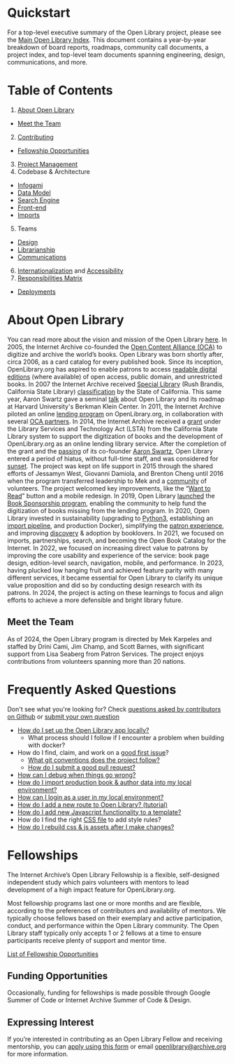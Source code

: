 # Quickstart

For a top-level executive summary of the Open Library project, please see the [Main Open Library Index](https://docs.google.com/document/d/1KJr3A81Gew7nfuyo9PnCLCjNBDs5c7iR4loOGm1Pafs/edit#heading=h.2pqg6f58xqb3). This document contains a year-by-year breakdown of board reports, roadmaps, community call documents, a project index, and top-level team documents spanning engineering, design, communications, and more.

# Table of Contents

1. [About Open Library](#About_Open_Library)
  * [Meet the Team](#Meet_The_Team)
2. [Contributing](https://github.com/internetarchive/openlibrary/blob/master/CONTRIBUTING.md)
  * [Fellowship Opportunities](#Fellowships)
3. [Project Management](https://github.com/internetarchive/openlibrary/wiki/HOWTO:-Open-Library-Project-Management)
4. Codebase & Architecture
  * [Infogami](https://openlibrary.org/dev/docs/infogami)
  * [Data Model](https://github.com/internetarchive/openlibrary/wiki/Understanding-The-Data-Model)
  * [Search Engine](https://github.com/internetarchive/openlibrary/wiki/Solr)
  * [Front-end](https://github.com/internetarchive/openlibrary/wiki/Frontend-Guide)
  * [Imports](https://docs.google.com/document/d/1KRtKYFEp40rgWlxWR1G3v60YSKIQBXbKQTjTloD0Vbg/edit)
5. Teams
  * [Design](https://docs.google.com/document/d/1KLy6XRvwHaXrvHlZ-Ol_kFoIdn9eRMGuWeSYvWox1Qw/edit)
  * [Librarianship](https://openlibrary.org/librarians)
  * [Communications](https://docs.google.com/document/d/14FS1A0fbgwRWHTl7_AbVixZiUVc2ctN1wUgW6Mwt5jw/edit)
6. [Internationalization](https://github.com/internetarchive/openlibrary/wiki/Internationalization-Contributor's-Guide-(i18n)) and [Accessibility]()
6. [Responsibilities Matrix](https://docs.google.com/document/d/1frjwLxsa3J_ZyU8p0glUwLI_K8OL6yF9xRkyylbwktw/edit#heading=h.ff2pas7bc7ye)
  * [Deployments](https://github.com/internetarchive/openlibrary/wiki/Deployment-Guide)

# About Open Library

You can read more about the vision and mission of the Open Library [here](https://openlibrary.org/about). In 2005, the Internet Archive co-founded the [Open Content Alliance (OCA)](http://web.archive.org/web/20191230215831/https://en.wikipedia.org/wiki/Open_Content_Alliance) to digitize and archive the world’s books. Open Library was born shortly after, circa 2006, as a card catalog for every published book. Since its inception, OpenLibrary.org has aspired to enable patrons to access [readable digital editions](https://web.archive.org/web/20080121231120/http://demo.openlibrary.org/b/Heartbreaking_of_Genius_0) (where available) of open access, public domain, and unrestricted books. In 2007 the Internet Archive received [Special Library](https://web.archive.org/web/20150914165436/http://blog.librarylaw.com/librarylaw/2007/07/internet-archiv.html?cid=77778944#comment-6a00d8341c69e553ef00e3981f224f8833) (Rush Brandis, California State Library) [classification](http://old.post-gazette.com/pg/07175/796164-96.stm) by the State of California. This same year, Aaron Swartz gave a seminal [talk](https://www.youtube.com/watch?v=zQuIjwcEPv8) about Open Library and its roadmap at Harvard University's Berkman Klein Center. In 2011, the Internet Archive piloted an online [lending program](https://blog.archive.org/2011/02/22/in-library-ebook-lending-program-launched/) on OpenLibrary.org, in collaboration with several [OCA partners](http://web.archive.org/web/20110430161803/http://openlibrary.org/libraries). In 2014, the Internet Archive received a [grant](https://web.archive.org/web/20190426090129/https://library.ca.gov/Content/pdf/grantpdf/narrative-report/40-8343_NAR2.pdf) under the Library Services and Technology Act (LSTA) from the California State Library system to support the digitization of books and the development of OpenLibrary.org as an online lending library service. After the completion of the grant and the [passing](https://blog.openlibrary.org/2013/01/12/rest-in-peace-aaron-swartz/) of its co-founder [Aaron Swartz](http://aaronsw.com), Open Library entered a period of hiatus, without full-time staff, and was considered for [sunset](https://en.wikipedia.org/wiki/Sunset_(computing)). The project was kept on life support in 2015 through the shared efforts of Jessamyn West, Giovanni Damiola, and Brenton Cheng until 2016 when the program transferred leadership to Mek and a [community](https://github.com/internetarchive/openlibrary/graphs/contributors) of volunteers. The project welcomed key improvements, like the “[Want to Read](https://blog.openlibrary.org/2017/12/27/a-holiday-gift-from-open-library-introducing-the-reading-log/)” button and a mobile redesign. In 2019, Open Library [launched](https://boingboing.net/2019/10/22/hathi-never-forgets.html) the [Book Sponsorship program](https://web.archive.org/web/20191104221524/https://openlibrary.org/sponsorship), enabling the community to help fund the digitization of books missing from the lending program. In 2020, Open Library invested in sustainability (upgrading to [Python3](https://github.com/internetarchive/openlibrary/issues/3333), establishing an [import pipeline](https://github.com/internetarchive/openlibrary-bots/tree/master/BWBImportBot), and production Docker), simplifying the [patron experience](https://github.com/internetarchive/openlibrary/issues/684), and improving [discovery](https://twitter.com/borrowbot) & adoption by booklovers. In 2021, we focused on imports, partnerships, search, and becoming the Open Book Catalog for the Internet. In 2022, we focused on increasing direct value to patrons by improving the core usability and experience of the service: book page design, edition-level search, navigation, mobile, and performance. In 2023, having plucked low hanging fruit and achieved feature parity with many different services, it became essential for Open Library to clarify its unique value proposition and did so by conducting design research with its patrons. In 2024, the project is acting on these learnings to focus and align efforts to achieve a more defensible and bright library future.

## Meet the Team

As of 2024, the Open Library program is directed by Mek Karpeles and staffed by Drini Cami, Jim Champ, and Scott Barnes, with significant support from Lisa Seaberg from Patron Services. The project enjoys contributions from volunteers spanning more than 20 nations.

# Frequently Asked Questions

Don't see what you're looking for? Check [questions asked by contributors on Github](https://github.com/internetarchive/openlibrary/issues?q=is%3Aissue+cache+label%3A%22Type%3A+Question%22+) or [submit your own question](https://github.com/internetarchive/openlibrary/issues/new?assignees=&labels=Type%3A+Question%2C+Needs%3A+Triage%2C+Needs%3A+Lead%2C+Needs%3A+Community+Discussion&projects=&template=question_template.md&title=)

- [How do I set up the Open Library app locally?](https://github.com/internetarchive/openlibrary/tree/master/docker#welcome-to-the-docker-installation-guide-for-open-library-developers)
  - What process should I follow if I encounter a problem when building with docker?
- How do I find, claim, and work on a [good first issue](https://github.com/internetarchive/openlibrary/issues?q=is%3Aopen+is%3Aissue+label%3A%22Good+First+Issue%22+)?
  - [What git conventions does the project follow?](https://github.com/internetarchive/openlibrary/wiki/Git-Cheat-Sheet)
  - [How do I submit a good pull request?](https://github.com/internetarchive/openlibrary/wiki/Git-Cheat-Sheet#creating-a-pull-request)
- [How can I debug when things go wrong?](https://github.com/internetarchive/openlibrary/wiki/Debugging-and-Performance-Profiling)
- [How do I import production book & author data into my local environment?](https://github.com/internetarchive/openlibrary/wiki/Loading-Production-Book-Data)
- [How can I login as a user in my local environment?](https://github.com/internetarchive/openlibrary/blob/master/CONTRIBUTING.md#logging-in-as-admin)
- [How do I add a new route to Open Library? (tutorial)](https://github.com/internetarchive/openlibrary/blob/master/openlibrary/plugins/README.md#tutorial-implementing-a-new-route)
- [How do I add new Javascript functionality to a template?](https://github.com/internetarchive/openlibrary/wiki/Frontend-Guide#adding-new-javascript-files-to-html-templates)
- How do I find the right [CSS file](https://github.com/internetarchive/openlibrary/wiki/Frontend-Guide#working-with-css) to add style rules?
- [How do I rebuild css & js assets after I make changes?](https://github.com/internetarchive/openlibrary/wiki/Frontend-Guide#building-css-and-js)

# Fellowships

The Internet Archive’s Open Library Fellowship is a flexible, self-designed independent study which pairs volunteers with mentors to lead development of a high impact feature for OpenLibrary.org.

Most fellowship programs last one or more months and are flexible, according to the preferences of contributors and availability of mentors. We typically choose fellows based on their exemplary and active participation, conduct, and performance within the Open Library community. The Open Library staff typically only accepts 1 or 2 fellows at a time to ensure participants receive plenty of support and mentor time. 

[List of Fellowship Opportunities](https://github.com/orgs/internetarchive/projects/9/views/1)

## Funding Opportunities

Occasionally, funding for fellowships is made possible through Google Summer of Code or Internet Archive Summer of Code & Design. 

## Expressing Interest

If you’re interested in contributing as an Open Library Fellow and receiving mentorship, you can [apply using this form](https://docs.google.com/forms/d/1mVTLDfDd0RM7c7ZaX6qyuTW3A3tZ4BafuzxvkYf2NDE/edit) or email openlibrary@archive.org for more information.